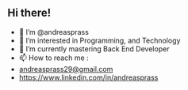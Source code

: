 ## Hi there!

-  👋 I’m @andreasprass
-  👀 I’m interested in Programming, and Technology
-  🌱 I’m currently mastering Back End Developer
-  📫 How to reach me :
-  andreasprass29@gmail.com
-  https://www.linkedin.com/in/andreasprass
